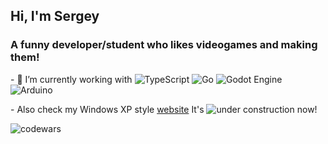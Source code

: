 <h2 align="left">Hi, I'm Sergey </a> 

<h3 align="left"> A funny developer/student who likes videogames and making them!</h3>
- 🔭 I’m currently working with  <span><img alt="TypeScript" src="https://img.shields.io/badge/typescript-%23007ACC.svg?style=plastic&logo=typescript&logoColor=white"> <img alt="Go" src="https://img.shields.io/badge/go-%2300ADD8.svg?style=plastic&logo=go&logoColor=white"> 	<img alt="Godot Engine" src="https://img.shields.io/badge/GODOT-%23FFFFFF.svg?style=plastic&logo=godot-engine"> <img alt="Arduino" src="https://img.shields.io/badge/-Arduino-00979D?style=plastic&logo=Arduino&logoColor=white"> </span> <p>
- Also check my Windows XP style <a href="https://fagirton.github.io/">website</a> It's <span><img alt="under construction" scr="https://img.shields.io/badge/under_construction-FAC941.svg?style=plastic" ></span> now!
<p><img alt="codewars" src="https://www.codewars.com/users/fagirton/badges/large" href="https://www.codewars.com/users/fagirton">


<!--
**fagirton/fagirton** is a ✨ _special_ ✨ repository because its `README.md` (this file) appears on your GitHub profile.

Here are some ideas to get you started:


- 🌱 I’m currently learning ...
- 👯 I’m looking to collaborate on ...
- 🤔 I’m looking for help with ...
- 💬 Ask me about ...
- 📫 How to reach me: ...
- 😄 Pronouns: ...
- ⚡ Fun fact: ...
-->
